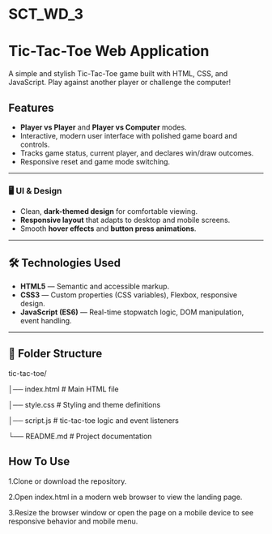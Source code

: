 # SCT_WD_3

# Tic-Tac-Toe Web Application

A simple and stylish Tic-Tac-Toe game built with HTML, CSS, and JavaScript. Play against another player or challenge the computer!

## Features

- **Player vs Player** and **Player vs Computer** modes.
- Interactive, modern user interface with polished game board and controls.
- Tracks game status, current player, and declares win/draw outcomes.
- Responsive reset and game mode switching.

---

### 🖥️ UI & Design
- Clean, **dark-themed design** for comfortable viewing.
- **Responsive layout** that adapts to desktop and mobile screens.
- Smooth **hover effects** and **button press animations**.



---

## 🛠️ Technologies Used
- **HTML5** — Semantic and accessible markup.
- **CSS3** — Custom properties (CSS variables), Flexbox, responsive design.
- **JavaScript (ES6)** — Real-time stopwatch logic, DOM manipulation, event handling.

---

## 📂 Folder Structure
tic-tac-toe/

│── index.html # Main HTML file

│── style.css # Styling and theme definitions

│── script.js # tic-tac-toe logic and event listeners

└── README.md # Project documentation

## How To Use
1.Clone or download the repository.

2.Open index.html in a modern web browser to view the landing page.

3.Resize the browser window or open the page on a mobile device to see responsive behavior and mobile menu.